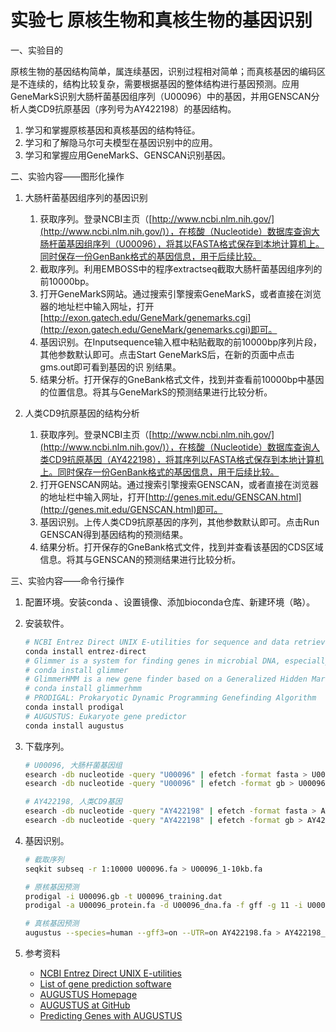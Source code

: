 # 实验七 原核生物和真核生物的基因识别

一、实验目的

原核生物的基因结构简单，属连续基因，识别过程相对简单；而真核基因的编码区是不连续的，结构比较复杂，需要根据基因的整体结构进行基因预测。应用GeneMarkS识别大肠杆菌基因组序列（U00096）中的基因，并用GENSCAN分析人类CD9抗原基因（序列号为AY422198）的基因结构。

1. 学习和掌握原核基因和真核基因的结构特征。
2. 学习和了解隐马尔可夫模型在基因识别中的应用。
3. 学习和掌握应用GeneMarkS、GENSCAN识别基因。

二、实验内容——图形化操作

1. 大肠杆菌基因组序列的基因识别
	1. 获取序列。登录NCBI主页（[http://www.ncbi.nlm.nih.gov/](http://www.ncbi.nlm.nih.gov/)），在核酸（Nucleotide）数据库查询大肠杆菌基因组序列（U00096），将其以FASTA格式保存到本地计算机上。同时保存一份GenBank格式的基因信息，用于后续比较。
	2. 截取序列。利用EMBOSS中的程序extractseq截取大肠杆菌基因组序列的前10000bp。
	3. 打开GeneMarkS网站。通过搜索引擎搜索GeneMarkS，或者直接在浏览器的地址栏中输入网址，打开[http://exon.gatech.edu/GeneMark/genemarks.cgi](http://exon.gatech.edu/GeneMark/genemarks.cgi)即可。
	4. 基因识别。在Inputsequence输入框中粘贴截取的前10000bp序列片段，其他参数默认即可。点击Start GeneMarkS后，在新的页面中点击gms.out即可看到基因的识
别结果。
	5. 结果分析。打开保存的GneBank格式文件，找到并查看前10000bp中基因的位置信息。将其与GeneMarkS的预测结果进行比较分析。

2. 人类CD9抗原基因的结构分析
	1. 获取序列。登录NCBI主页（[http://www.ncbi.nlm.nih.gov/](http://www.ncbi.nlm.nih.gov/)），在核酸（Nucleotide）数据库查询人类CD9抗原基因（AY422198），将其序列以FASTA格式保存到本地计算机上。同时保存一份GenBank格式的基因信息，用于后续比较。
	2. 打开GENSCAN网站。通过搜索引擎搜索GENSCAN，或者直接在浏览器的地址栏中输入网址，打开[http://genes.mit.edu/GENSCAN.html](http://genes.mit.edu/GENSCAN.html)即可。
	3. 基因识别。上传人类CD9抗原基因的序列，其他参数默认即可。点击Run GENSCAN得到基因结构的预测结果。
	4. 结果分析。打开保存的GneBank格式文件，找到并查看该基因的CDS区域信息。将其与GENSCAN的预测结果进行比较分析。

三、实验内容——命令行操作

1. 配置环境。安装conda 、设置镜像、添加bioconda仓库、新建环境（略）。

2. 安装软件。

   ```bash
   # NCBI Entrez Direct UNIX E-utilities for sequence and data retrieval from NCBI
   conda install entrez-direct
   # Glimmer is a system for finding genes in microbial DNA, especially the genomes of bacteria, archaea, and viruses. 
   # conda install glimmer
   # GlimmerHMM is a new gene finder based on a Generalized Hidden Markov Model (GHMM), Eukaryotic gene-finding system
   # conda install glimmerhmm
   # PRODIGAL: Prokaryotic Dynamic Programming Genefinding Algorithm
   conda install prodigal
   # AUGUSTUS: Eukaryote gene predictor
   conda install augustus
   ```

3. 下载序列。

   ```bash
   # U00096, 大肠杆菌基因组
   esearch -db nucleotide -query "U00096" | efetch -format fasta > U00096.fa
   esearch -db nucleotide -query "U00096" | efetch -format gb > U00096.gb
   
   # AY422198, 人类CD9基因
   esearch -db nucleotide -query "AY422198" | efetch -format fasta > AY422198.fa
   esearch -db nucleotide -query "AY422198" | efetch -format gb > AY422198.gb
   ```

4. 基因识别。

   ```bash
   # 截取序列
   seqkit subseq -r 1:10000 U00096.fa > U00096_1-10kb.fa
   
   # 原核基因预测
   prodigal -i U00096.gb -t U00096_training.dat
   prodigal -a U00096_protein.fa -d U00096_dna.fa -f gff -g 11 -i U00096_1-10kb.fa -o U00096_prodigal.gff -s U00096_potential.txt -t U00096_training.dat
   
   # 真核基因预测
   augustus --species=human --gff3=on --UTR=on AY422198.fa > AY422198_augustus.gff3
   ```

5. 参考资料

   *  [NCBI Entrez Direct UNIX E-utilities](http://bioinformatics.cvr.ac.uk/blog/ncbi-entrez-direct-unix-e-utilities/)
   * [List of gene prediction software](https://www.wikiwand.com/en/List_of_gene_prediction_software)
   * [AUGUSTUS Homepage](http://bioinf.uni-greifswald.de/augustus/)
   * [AUGUSTUS at GitHub](https://github.com/Gaius-Augustus/Augustus)
   * [Predicting Genes with AUGUSTUS](https://vcru.wisc.edu/simonlab/bioinformatics/programs/augustus/docs/tutorial2015/prediction.html)